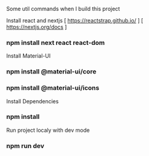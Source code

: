 Some util commands when I build this project

Install react and nextjs
[ https://reactstrap.github.io/ ]
[ https://nextjs.org/docs ]
### npm install next react react-dom

Install Material-UI
### npm install @material-ui/core
### npm install @material-ui/icons

Install Dependencies
### npm install

Run project localy with dev mode
### npm run dev
